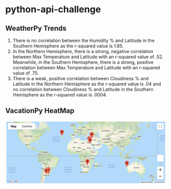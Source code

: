 # python-api-challenge




## WeatherPy Trends

1. There is no correlation between the Humidity % and Latitude in the Southern Hemisphere as the r-squared value is 1.85.
2. In the Northern Hemisphere, there is a strong, negative correlation between Max Temperature and Latitude with an r-squared value of .52. Meanwhile, in the Southern Hemisphere, there is a strong, positive correlation between Max Temperature and Latitude with an r-squared value of .75.
3. There is a weak, positive correlation between Cloudiness % and Latitude in the Northern Hemisphere as the r-squared value is .04 and no correlation between Cloudiness % and Latitude in the Southern Hemisphere as the r-squared value is .0004.


## VacationPy HeatMap

<img src="VacationPy/HeatMapScreenShot.png">